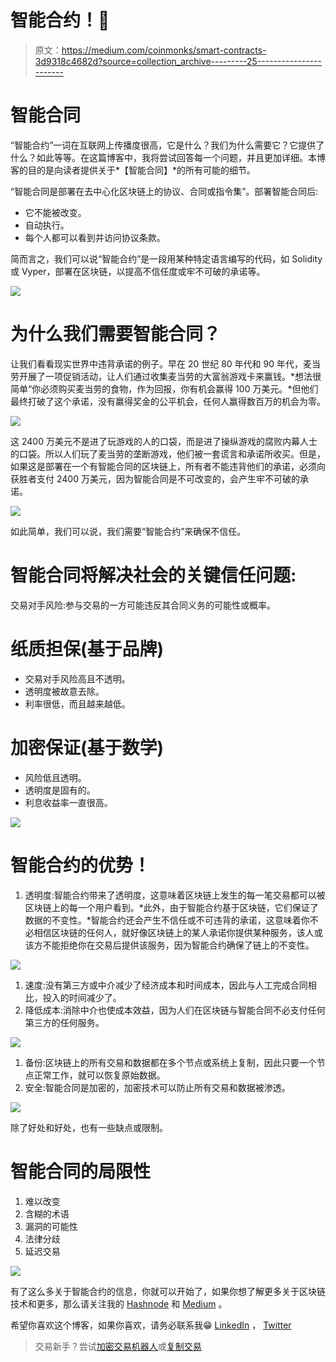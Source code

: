 # 智能合约！🔗

> 原文：<https://medium.com/coinmonks/smart-contracts-3d9318c4682d?source=collection_archive---------25----------------------->

# 智能合同

“智能合约”一词在互联网上传播度很高，它是什么？我们为什么需要它？它提供了什么？如此等等。在这篇博客中，我将尝试回答每一个问题，并且更加详细。本博客的目的是向读者提供关于*【智能合同】*的所有可能的细节。

“智能合同是部署在去中心化区块链上的协议、合同或指令集”。部署智能合同后:

*   它不能被改变。
*   自动执行。
*   每个人都可以看到并访问协议条款。

简而言之，我们可以说“智能合约”是一段用某种特定语言编写的代码，如 Solidity 或 Vyper，部署在区块链，以提高不信任度或牢不可破的承诺等。

![](img/4936126a78ab7069b17445f2a244b569.png)

# 为什么我们需要智能合同？

让我们看看现实世界中违背承诺的例子。早在 20 世纪 80 年代和 90 年代，麦当劳开展了一项促销活动，让人们通过收集麦当劳的大富翁游戏卡来赢钱。*想法很简单“你必须购买麦当劳的食物，作为回报，你有机会赢得 100 万美元。*但他们最终打破了这个承诺，没有赢得奖金的公平机会，任何人赢得数百万的机会为零。

![](img/a293226d2a0ed676f076963b155a6cae.png)

这 2400 万美元不是进了玩游戏的人的口袋，而是进了操纵游戏的腐败内幕人士的口袋。所以人们玩了麦当劳的垄断游戏，他们被一套谎言和承诺所收买。但是，如果这是部署在一个有智能合同的区块链上，所有者不能违背他们的承诺，必须向获胜者支付 2400 万美元，因为智能合同是不可改变的，会产生牢不可破的承诺。

![](img/1c41d8b4552ce4dd9a73aa729bd2eef0.png)

如此简单，我们可以说，我们需要“智能合约”来确保不信任。

# 智能合同将解决社会的关键信任问题:

交易对手风险:参与交易的一方可能违反其合同义务的可能性或概率。

# 纸质担保(基于品牌)

*   交易对手风险高且不透明。
*   透明度被故意去除。
*   利率很低，而且越来越低。

# 加密保证(基于数学)

*   风险低且透明。
*   透明度是固有的。
*   利息收益率一直很高。

![](img/be536fb79ad0182ea8f09d23e1e7a04a.png)

# 智能合约的优势！

1.  透明度:智能合约带来了透明度，这意味着区块链上发生的每一笔交易都可以被区块链上的每一个用户看到。*此外，由于智能合约基于区块链，它们保证了数据的不变性。*智能合约还会产生不信任或不可违背的承诺，这意味着你不必相信区块链的任何人，就好像区块链上的某人承诺你提供某种服务，该人或该方不能拒绝你在交易后提供该服务，因为智能合约确保了链上的不变性。

![](img/868a09a24ad7b4948247558e50c7bf1f.png)

1.  速度:没有第三方或中介减少了经济成本和时间成本，因此与人工完成合同相比，投入的时间减少了。
2.  降低成本:消除中介也使成本效益，因为人们在区块链与智能合同不必支付任何第三方的任何服务。

![](img/595b5d61f5a3fdc5f8b16e2adaf7d342.png)

1.  备份:区块链上的所有交易和数据都在多个节点或系统上复制，因此只要一个节点正常工作，就可以恢复原始数据。
2.  安全:智能合同是加密的，加密技术可以防止所有交易和数据被渗透。

![](img/b556a54b58e43151b653fbb37e150bab.png)

除了好处和好处，也有一些缺点或限制。

# 智能合同的局限性

1.  难以改变
2.  含糊的术语
3.  漏洞的可能性
4.  法律分歧
5.  延迟交易

![](img/0eba330310ee0fa89faed0d9ffbc5298.png)

有了这么多关于智能合约的信息，你就可以开始了，如果你想了解更多关于区块链技术和更多，那么请关注我的 [Hashnode](https://hashnode.com/@KvofficialX) 和 [Medium](/@Kartikey_verma) 。

希望你喜欢这个博客，如果你喜欢，请务必联系我😁 [LinkedIn](https://www.linkedin.com/in/kartikey-verma-7a372b20b/) ， [Twitter](https://twitter.com/kvofficialx)

> 交易新手？尝试[加密交易机器人](/coinmonks/crypto-trading-bot-c2ffce8acb2a)或[复制交易](/coinmonks/top-10-crypto-copy-trading-platforms-for-beginners-d0c37c7d698c)